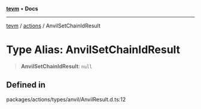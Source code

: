 [**tevm**](../../README.md) • **Docs**

***

[tevm](../../modules.md) / [actions](../README.md) / AnvilSetChainIdResult

# Type Alias: AnvilSetChainIdResult

> **AnvilSetChainIdResult**: `null`

## Defined in

packages/actions/types/anvil/AnvilResult.d.ts:12
